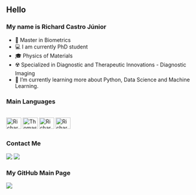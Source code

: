 ## Hello
### My name is Richard Castro Júnior
- :pushpin: Master in Biometrics
- :computer: I am currently PhD student
- 🎓 Physics of Materials
- :radioactive: Specialized in Diagnostic and Therapeutic Innovations - Diagnostic Imaging
- 📖 I’m currently learning more about Python, Data Science and Machine Learning.


### Main Languages

<div style="display: inline_block"><br>
  <img align="center" alt="Richard-MATLAB" height="30" width="40" src="https://upload.wikimedia.org/wikipedia/commons/2/21/Matlab_Logo.png">
  <img align="center" alt="Thomas-R" height="30" width="40" src="https://cdn.jsdelivr.net/gh/devicons/devicon/icons/r/r-original.svg">
  <img align="center" alt="Richard-Python" height="30" width="40" src="https://cdn.jsdelivr.net/gh/devicons/devicon/icons/python/python-original.svg">
  <img align="center" alt="Richard-LATEX" height="30" width="40" src="https://upload.wikimedia.org/wikipedia/commons/9/92/LaTeX_logo.svg">
  </div>

 ##
 
 ### Contact Me
<div> 
  <a href="https://www.linkedin.com/in/richardcastrojunior98optm/" target="_blank"><img src="https://img.shields.io/badge/-LinkedIn-%230077B5?style=for-the-badge&logo=linkedin&logoColor=white" target="_blank"></a> 
  <a href = "mailto:richard.castro@unesp.br"><img src="https://img.shields.io/badge/Gmail-D14836?style=for-the-badge&logo=gmail&logoColor=white" target="_blank"></a> 
  
  ### My GitHub Main Page
 <a href = "https://github.com/richardjr98/"><img src="https://img.shields.io/badge/GitHub-100000?style=for-the-badge&logo=github&logoColor=white" target="_blank"></a> 
 </div>
